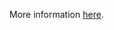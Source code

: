 More information [here](https://docs.bridgecrew.io/docs/ensure-alibaba-cloud-action-trail-logging-for-all-regions).

